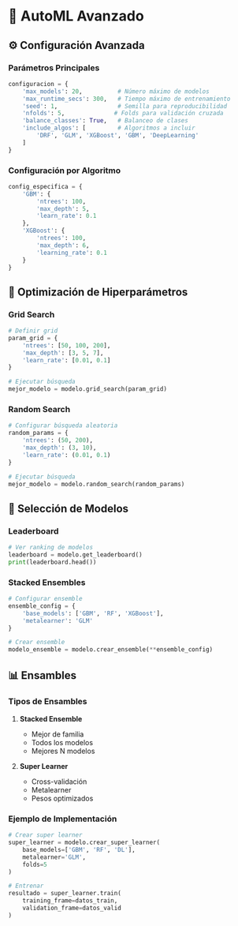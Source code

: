 # 🤖 AutoML Avanzado

## ⚙️ Configuración Avanzada

### Parámetros Principales
```python
configuracion = {
    'max_models': 20,          # Número máximo de modelos
    'max_runtime_secs': 300,   # Tiempo máximo de entrenamiento
    'seed': 1,                 # Semilla para reproducibilidad
    'nfolds': 5,              # Folds para validación cruzada
    'balance_classes': True,   # Balanceo de clases
    'include_algos': [         # Algoritmos a incluir
        'DRF', 'GLM', 'XGBoost', 'GBM', 'DeepLearning'
    ]
}
```

### Configuración por Algoritmo
```python
config_especifica = {
    'GBM': {
        'ntrees': 100,
        'max_depth': 5,
        'learn_rate': 0.1
    },
    'XGBoost': {
        'ntrees': 100,
        'max_depth': 6,
        'learning_rate': 0.1
    }
}
```

## 🎯 Optimización de Hiperparámetros

### Grid Search
```python
# Definir grid
param_grid = {
    'ntrees': [50, 100, 200],
    'max_depth': [3, 5, 7],
    'learn_rate': [0.01, 0.1]
}

# Ejecutar búsqueda
mejor_modelo = modelo.grid_search(param_grid)
```

### Random Search
```python
# Configurar búsqueda aleatoria
random_params = {
    'ntrees': (50, 200),
    'max_depth': (3, 10),
    'learn_rate': (0.01, 0.1)
}

# Ejecutar búsqueda
mejor_modelo = modelo.random_search(random_params)
```

## 🔄 Selección de Modelos

### Leaderboard
```python
# Ver ranking de modelos
leaderboard = modelo.get_leaderboard()
print(leaderboard.head())
```

### Stacked Ensembles
```python
# Configurar ensemble
ensemble_config = {
    'base_models': ['GBM', 'RF', 'XGBoost'],
    'metalearner': 'GLM'
}

# Crear ensemble
modelo_ensemble = modelo.crear_ensemble(**ensemble_config)
```

## 📊 Ensambles

### Tipos de Ensambles
1. **Stacked Ensemble**
   - Mejor de familia
   - Todos los modelos
   - Mejores N modelos

2. **Super Learner**
   - Cross-validación
   - Metalearner
   - Pesos optimizados

### Ejemplo de Implementación
```python
# Crear super learner
super_learner = modelo.crear_super_learner(
    base_models=['GBM', 'RF', 'DL'],
    metalearner='GLM',
    folds=5
)

# Entrenar
resultado = super_learner.train(
    training_frame=datos_train,
    validation_frame=datos_valid
)
``` 